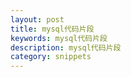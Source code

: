 ```yaml
---
layout: post
title: mysql代码片段
keywords: mysql代码片段
description: mysql代码片段
category: snippets
---
```




